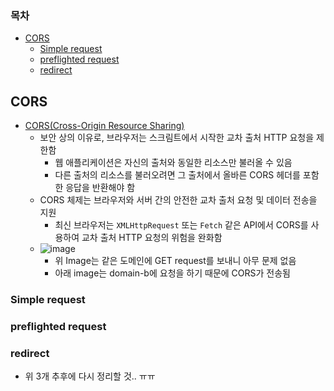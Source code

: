 ### 목차
- [CORS](#cors)
  - [Simple request](#simple-request)
  - [preflighted request](#preflighted-request)
  - [redirect](#redirect)
## CORS
- [CORS(Cross-Origin Resource Sharing)](https://developer.mozilla.org/ko/docs/Web/HTTP/CORS)
  - 보안 상의 이유로, 브라우저는 스크림트에서 시작한 교차 출처 HTTP 요청을 제한함
    - 웹 애플리케이션은 자신의 출처와 동일한 리소스만 불러올 수 있음
    - 다른 출처의 리소스를 불러오려면 그 출처에서 올바른 CORS 헤더를 포함한 응답을 반환해야 함
  - CORS 체제는 브라우저와 서버 간의 안전한 교차 출처 요청 및 데이터 전송을 지원
    - 최신 브라우저는 `XMLHttpRequest` 또는 `Fetch` 같은 API에서 CORS를 사용하여 교차 출처 HTTP 요청의 위험을 완화함
  - ![image](https://user-images.githubusercontent.com/102513932/194309637-0bd0756e-d1b5-4ba3-a15c-0c2d526b635a.png)
    - 위 Image는 같은 도메인에 GET request를 보내니 아무 문제 없음
    - 아래 image는 domain-b에 요청을 하기 때문에 CORS가 전송됨 

### Simple request
### preflighted request
### redirect
- 위 3개 추후에 다시 정리할 것.. ㅠㅠ


